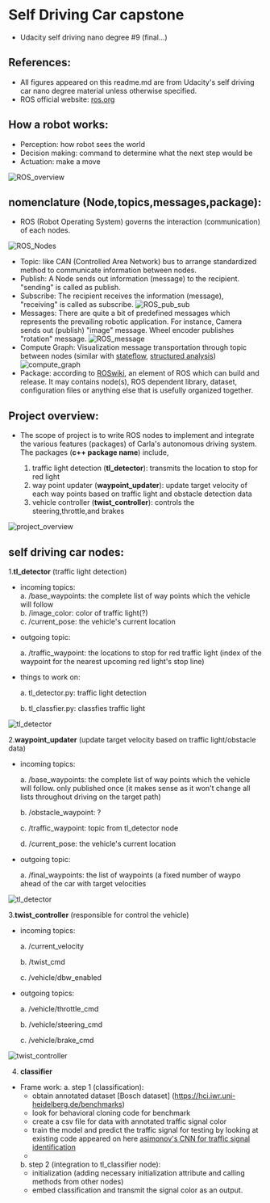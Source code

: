 # Self Driving Car capstone
  - Udacity self driving nano degree #9 (final...)

## References:
   - All figures appeared on this readme.md are from Udacity's self driving car nano degree material unless otherwise specified. 
   - ROS official website: [ros.org](https://www.ros.org/)

## How a robot works: 
- Perception: how robot sees the world
- Decision making: command to determine what the next step would be
- Actuation: make a move 

![ROS_overview](/selfdriving_final_figure/ros.png)

## nomenclature (Node,topics,messages,package):
- ROS (Robot Operating System) governs the interaction (communication) of each nodes. 

![ROS_Nodes](/selfdriving_final_figure/nodes.png)

- Topic: 
like CAN (Controlled Area Network) bus to arrange standardized method to communicate information between nodes. 
- Publish: 
A Node sends out information (message) to the recipient. "sending" is called as publish. 
- Subscribe: 
The recipient receives the information (message), "receiving" is called as subscribe. 
![ROS_pub_sub](/selfdriving_final_figure/pub_sub_architecture.png)
- Messages: 
There are quite a bit of predefined messages which represents the prevailing robotic application. For instance, Camera sends out (publish) "image" message. Wheel encoder publishes "rotation" message. 
![ROS_message](/selfdriving_final_figure/ROS_message.png)
- Compute Graph: 
Visualization message transportation through topic between nodes (similar with [stateflow](https://www.mathworks.com/products/stateflow.html), [structured analysis](https://en.wikipedia.org/wiki/Structured_analysis))
![compute_graph](/selfdriving_final_figure/compute_graph.png)
- Package: according to [ROSwiki](http://wiki.ros.org/ROS/Concepts), an element of ROS which can build and release. It may contains node(s), ROS dependent library, dataset, configuration files or anything else that is usefully organized together. 

## Project overview:

- The scope of project is to write ROS nodes to implement and integrate the various features (packages) of Carla's autonomous driving system. The packages (**c++ package name**) include, 

  1. traffic light detection (**tl_detector**): transmits the location to stop for red light
  2. way point updater (**waypoint_updater**): update target velocity of each way points based on traffic light and obstacle detection data
  3. vehicle controller (**twist_controller**): controls the steering,throttle,and brakes

![project_overview](/selfdriving_final_figure/project_overview.png)

## self driving car nodes:

1.**tl_detector** (traffic light detection)
  - incoming topics:  
    a. /base_waypoints: the complete list of way points which the vehicle will follow      
    b. /image_color: color of traffic light(?)    
    c. /current_pose: the vehicle's current location   

  - outgoing topic:    

    a.  /traffic_waypoint: the locations to stop for red traffic light (index of the waypoint for the nearest upcoming red light's stop line)     
  - things to work on:    

    a. tl_detector.py: traffic light detection       

    b. tl_classfier.py: classfies traffic light      

![tl_detector](/selfdriving_final_figure/tl-detector-ros-graph.png)

2.**waypoint_updater** (update target velocity based on traffic light/obstacle data)

 - incoming topics:  

    a.  /base_waypoints: the complete list of way points which the vehicle will follow. only published once (it makes sense as it won't change all lists throughout driving on the target path) 

    b.  /obstacle_waypoint: ?    

    c.  /traffic_waypoint: topic from tl_detector node    

    d.  /current_pose: the vehicle's current location     

 - outgoing topic:    

    a.  /final_waypoints: the list of waypoints (a fixed number of waypo ahead of the car with target velocities  

![tl_detector](/selfdriving_final_figure/waypoint-updater-ros-graph.png)

3.**twist_controller** (responsible for control the vehicle)    

 - incoming topics:      

   a.  /current_velocity      

   b.  /twist_cmd      

   c.  /vehicle/dbw_enabled      

 - outgoing topics:      

    a.  /vehicle/throttle_cmd    

    b.  /vehicle/steering_cmd    

    c.  /vehicle/brake_cmd    

![twist_controller](/selfdriving_final_figure/dbw-node-ros-graph.png)

4. **classifier**
- Frame work:
  a. step 1 (classification):
     - obtain annotated dataset [Bosch dataset] (https://hci.iwr.uni-heidelberg.de/benchmarks)
     - look for behavioral cloning code for benchmark
     - create a csv file for data with annotated traffic signal color
     - train the model and predict the traffic signal for testing by looking at existing code appeared on here
     [asimonov's CNN for traffic signal identification](https://github.com/asimonov/Bosch-TL-Dataset)
     - 
  b. step 2 (integration to tl_classifier node):
     - initialization (adding necessary initialization attribute and calling methods from other nodes) 
     - embed classification and transmit the signal color as an output. 
     
     
